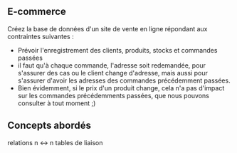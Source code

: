 ## E-commerce

Créez la base de données d'un site de vente en ligne répondant aux contraintes suivantes :
- Prévoir l'enregistrement des clients, produits, stocks et commandes passées
- il faut qu'à chaque commande, l'adresse soit redemandée, pour s'assurer des cas ou le client change d'adresse, mais aussi pour s'assurer d'avoir les adresses des commandes précédemment passées.
- Bien évidemment, si le prix d'un produit change, cela n'a pas d'impact sur les commandes précédemments passées, que nous pouvons consulter à tout moment ;)


## Concepts abordés

relations n <-> n
tables de liaison
